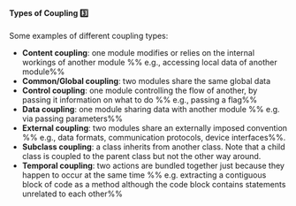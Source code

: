<div id="title">

#### Types of Coupling :three:

</div>

<div id="body">

Some examples of different coupling types:

* **Content coupling**: one module modifies or relies on the internal workings of another module %%&nbsp;e.g., accessing local data of another module%% 
* **Common/Global coupling**: two modules share the same global data 
* **Control coupling**: one module controlling the flow of another, by passing it information on what to do %%&nbsp;e.g., passing a flag%%
* **Data coupling**: one module sharing data with another module %%&nbsp;e.g. via passing parameters%% 
* **External coupling**: two modules share an externally imposed convention %%&nbsp;e.g., data formats, communication protocols, device interfaces%%. 
* **Subclass coupling**: a class inherits from another class. Note that a child class is coupled to the parent class but not the other way around.
* **Temporal coupling**: two actions are bundled together just because they happen to occur at the same time %%&nbsp;e.g. extracting a contiguous block of code as a method although the code block contains statements unrelated to each other%%

</div>

<div id="extras">
</div>